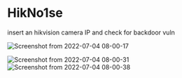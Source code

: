 # HikNo1se
insert an hikvision camera IP and check for backdoor vuln

![Screenshot from 2022-07-04 08-00-17](https://user-images.githubusercontent.com/98566890/177084907-69775142-6b99-4923-a1e8-fcf4d914510e.png)

![Screenshot from 2022-07-04 08-00-31](https://user-images.githubusercontent.com/98566890/177084925-63f8c4ec-0938-4a3d-a34b-34dfb399ecaa.png)
![Screenshot from 2022-07-04 08-00-38](https://user-images.githubusercontent.com/98566890/177084934-67c126bc-8616-465d-9276-21b2a04b42fc.png)


